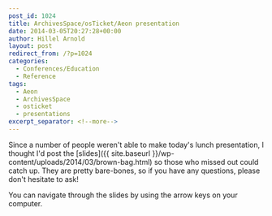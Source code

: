 ```yaml
---
post_id: 1024
title: ArchivesSpace/osTicket/Aeon presentation
date: 2014-03-05T20:27:28+00:00
author: Hillel Arnold
layout: post
redirect_from: /?p=1024
categories:
  - Conferences/Education
  - Reference
tags:
  - Aeon
  - ArchivesSpace
  - osticket
  - presentations
excerpt_separator: <!--more-->
---
```

Since a number of people weren't able to make today's lunch presentation, I thought I'd post the [slides]({{ site.baseurl }}/wp-content/uploads/2014/03/brown-bag.html) so those who missed out could catch up. They are pretty bare-bones, so if you have any questions, please don't hesitate to ask!

<!--more-->You can navigate through the slides by using the arrow keys on your computer.
